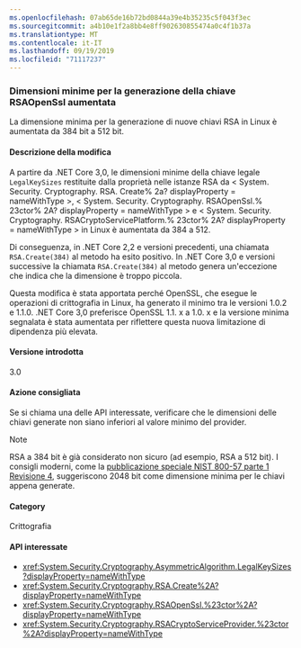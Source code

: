 ```yaml
---
ms.openlocfilehash: 07ab65de16b72bd0844a39e4b35235c5f043f3ec
ms.sourcegitcommit: a4b10e1f2a8bb4e8ff902630855474a0c4f1b37a
ms.translationtype: MT
ms.contentlocale: it-IT
ms.lasthandoff: 09/19/2019
ms.locfileid: "71117237"
---
```

### <a name="minimum-size-for-rsaopenssl-key-generation-has-increased"></a>Dimensioni minime per la generazione della chiave RSAOpenSsl aumentata

La dimensione minima per la generazione di nuove chiavi RSA in Linux è aumentata da 384 bit a 512 bit.

#### <a name="change-description"></a>Descrizione della modifica

A partire da .NET Core 3,0, le dimensioni minime della chiave legale `LegalKeySizes` restituite dalla proprietà nelle istanze RSA da < System. Security. Cryptography. RSA. Create% 2a? displayProperty = nameWithType >, < System. Security. Cryptography. RSAOpenSsl.% 23ctor% 2A? displayProperty = nameWithType > e < System. Security. Cryptography. RSACryptoServicePlatform.% 23ctor% 2A? displayProperty = nameWithType > in Linux è aumentata da 384 a 512.

Di conseguenza, in .NET Core 2,2 e versioni precedenti, una chiamata `RSA.Create(384)` al metodo ha esito positivo. In .NET Core 3,0 e versioni successive la chiamata `RSA.Create(384)` al metodo genera un'eccezione che indica che la dimensione è troppo piccola.

Questa modifica è stata apportata perché OpenSSL, che esegue le operazioni di crittografia in Linux, ha generato il minimo tra le versioni 1.0.2 e 1.1.0.  .NET Core 3,0 preferisce OpenSSL 1.1. x a 1.0. x e la versione minima segnalata è stata aumentata per riflettere questa nuova limitazione di dipendenza più elevata.

#### <a name="version-introduced"></a>Versione introdotta

3.0

#### <a name="recommended-action"></a>Azione consigliata

Se si chiama una delle API interessate, verificare che le dimensioni delle chiavi generate non siano inferiori al valore minimo del provider.

> [!NOTE]
> RSA a 384 bit è già considerato non sicuro (ad esempio, RSA a 512 bit). I consigli moderni, come la [pubblicazione speciale NIST 800-57 parte 1 Revisione 4](https://nvlpubs.nist.gov/nistpubs/SpecialPublications/NIST.SP.800-57pt1r4.pdf), suggeriscono 2048 bit come dimensione minima per le chiavi appena generate.

#### <a name="category"></a>Category

Crittografia

#### <a name="affected-apis"></a>API interessate

- <xref:System.Security.Cryptography.AsymmetricAlgorithm.LegalKeySizes?displayProperty=nameWithType>
- <xref:System.Security.Cryptography.RSA.Create%2A?displayProperty=nameWithType>
- <xref:System.Security.Cryptography.RSAOpenSsl.%23ctor%2A?displayProperty=nameWithType>
- <xref:System.Security.Cryptography.RSACryptoServiceProvider.%23ctor%2A?displayProperty=nameWithType>

<!--
### Affected APIs

- `P:System.Security.Cryptography.AsymmetricAlgorithm.LegalKeySizes`
- `Overload:System.Security.Cryptography.RSA.Create`
- `Overload:System.Security.Cryptography.RSAOpenSsl.#ctor`
- `Overload:System.Security.Cryptography.RSACryptoServiceProvider.#ctor`


-->
